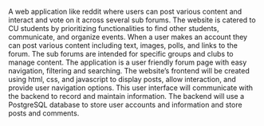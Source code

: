 A web application like reddit where users can post various content and interact and vote on it across several sub forums. The website is catered to CU students by prioritizing functionalities to find other students, communicate, and organize events. When a user makes an account they can post various content including text, images, polls, and links to the forum. The sub forums are intended for specific groups and clubs to manage content. The application is a user friendly forum page with easy navigation, filtering and searching. 
	The website’s frontend will be created using html, css, and javascript to display posts, allow interaction, and provide user navigation options. This user interface will communicate with the backend to record and maintain information. The backend will use a PostgreSQL database to store user accounts and information and store posts and comments.
